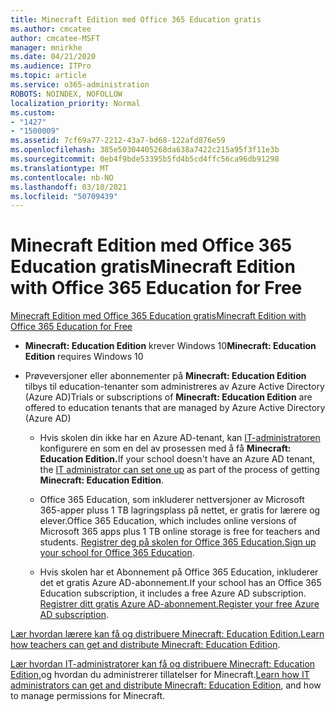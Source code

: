 ```yaml
---
title: Minecraft Edition med Office 365 Education gratis
ms.author: cmcatee
author: cmcatee-MSFT
manager: mnirkhe
ms.date: 04/21/2020
ms.audience: ITPro
ms.topic: article
ms.service: o365-administration
ROBOTS: NOINDEX, NOFOLLOW
localization_priority: Normal
ms.custom:
- "1427"
- "1500009"
ms.assetid: 7cf69a77-2212-43a7-bd68-122afd876e59
ms.openlocfilehash: 385e50304405268da638a7422c215a95f3f11e3b
ms.sourcegitcommit: 0eb4f9bde53395b5fd4b5cd4ffc56ca96db91298
ms.translationtype: MT
ms.contentlocale: nb-NO
ms.lasthandoff: 03/10/2021
ms.locfileid: "50709439"
---
```

# <a name="minecraft-edition-with-office-365-education-for-free"></a><span data-ttu-id="b9fab-102">Minecraft Edition med Office 365 Education gratis</span><span class="sxs-lookup"><span data-stu-id="b9fab-102">Minecraft Edition with Office 365 Education for Free</span></span>

[<span data-ttu-id="b9fab-103">Minecraft Edition med Office 365 Education gratis</span><span class="sxs-lookup"><span data-stu-id="b9fab-103">Minecraft Edition with Office 365 Education for Free</span></span>](https://docs.microsoft.com/education/windows/get-minecraft-for-education)
  
- <span data-ttu-id="b9fab-104">**Minecraft: Education Edition** krever Windows 10</span><span class="sxs-lookup"><span data-stu-id="b9fab-104">**Minecraft: Education Edition** requires Windows 10</span></span>

- <span data-ttu-id="b9fab-105">Prøveversjoner eller abonnementer på **Minecraft: Education Edition** tilbys til education-tenanter som administreres av Azure Active Directory (Azure AD)</span><span class="sxs-lookup"><span data-stu-id="b9fab-105">Trials or subscriptions of **Minecraft: Education Edition** are offered to education tenants that are managed by Azure Active Directory (Azure AD)</span></span>

  - <span data-ttu-id="b9fab-106">Hvis skolen din ikke har en Azure AD-tenant, kan [IT-administratoren](https://docs.microsoft.com/education/windows/school-get-minecraft) konfigurere en som en del av prosessen med å få **Minecraft: Education Edition.**</span><span class="sxs-lookup"><span data-stu-id="b9fab-106">If your school doesn't have an Azure AD tenant, the [IT administrator can set one up](https://docs.microsoft.com/education/windows/school-get-minecraft) as part of the process of getting **Minecraft: Education Edition**.</span></span>

  - <span data-ttu-id="b9fab-107">Office 365 Education, som inkluderer nettversjoner av Microsoft 365-apper pluss 1 TB lagringsplass på nettet, er gratis for lærere og elever.</span><span class="sxs-lookup"><span data-stu-id="b9fab-107">Office 365 Education, which includes online versions of Microsoft 365 apps plus 1 TB online storage is free for teachers and students.</span></span> <span data-ttu-id="b9fab-108">[Registrer deg på skolen for Office 365 Education.](https://www.microsoft.com/education/products/office)</span><span class="sxs-lookup"><span data-stu-id="b9fab-108">[Sign up your school for Office 365 Education](https://www.microsoft.com/education/products/office).</span></span>

  - <span data-ttu-id="b9fab-109">Hvis skolen har et Abonnement på Office 365 Education, inkluderer det et gratis Azure AD-abonnement.</span><span class="sxs-lookup"><span data-stu-id="b9fab-109">If your school has an Office 365 Education subscription, it includes a free Azure AD subscription.</span></span> <span data-ttu-id="b9fab-110">[Registrer ditt gratis Azure AD-abonnement.](https://msdn.microsoft.com/library/windows/hardware/mt703369%28v=vs.85%29.aspx)</span><span class="sxs-lookup"><span data-stu-id="b9fab-110">[Register your free Azure AD subscription](https://msdn.microsoft.com/library/windows/hardware/mt703369%28v=vs.85%29.aspx).</span></span>

<span data-ttu-id="b9fab-111">[Lær hvordan lærere kan få og distribuere Minecraft: Education Edition.](https://docs.microsoft.com/education/windows/teacher-get-minecraft)</span><span class="sxs-lookup"><span data-stu-id="b9fab-111">[Learn how teachers can get and distribute Minecraft: Education Edition](https://docs.microsoft.com/education/windows/teacher-get-minecraft).</span></span>
  
<span data-ttu-id="b9fab-112">[Lær hvordan IT-administratorer kan få og distribuere Minecraft: Education Edition,](https://docs.microsoft.com/education/windows/school-get-minecraft)og hvordan du administrerer tillatelser for Minecraft.</span><span class="sxs-lookup"><span data-stu-id="b9fab-112">[Learn how IT administrators can get and distribute Minecraft: Education Edition](https://docs.microsoft.com/education/windows/school-get-minecraft), and how to manage permissions for Minecraft.</span></span>